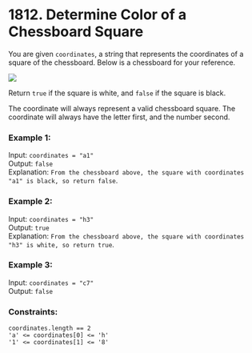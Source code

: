 # 1812. Determine Color of a Chessboard Square   
   
You are given ```coordinates```, a string that represents the coordinates of a square of the chessboard. Below is a chessboard for your reference.   
   
<img src = "https://assets.leetcode.com/uploads/2021/02/19/screenshot-2021-02-20-at-22159-pm.png" size = 200px>   
   
Return ```true``` if the square is white, and ```false``` if the square is black.   
   
The coordinate will always represent a valid chessboard square. The coordinate will always have the letter first, and the number second.   
   
### **Example 1:**   
Input: ```coordinates = "a1"```   
Output: ```false```   
Explanation: ```From the chessboard above, the square with coordinates "a1" is black, so return false```.   
   
### **Example 2:**   
Input: ```coordinates = "h3"```   
Output: ```true```   
Explanation: ```From the chessboard above, the square with coordinates "h3" is white, so return true```.   
   
### **Example 3:**   
Input: ```coordinates = "c7"```   
Output: ```false```   
    
   
### **Constraints:**   
```coordinates.length == 2```   
```'a' <= coordinates[0] <= 'h'```   
```'1' <= coordinates[1] <= '8'```   